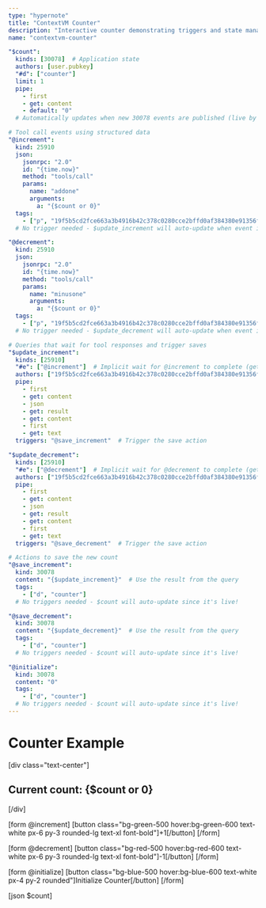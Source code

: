 ```yaml
---
type: "hypernote"
title: "ContextVM Counter"
description: "Interactive counter demonstrating triggers and state management"
name: "contextvm-counter"

"$count":
  kinds: [30078]  # Application state
  authors: [user.pubkey]
  "#d": ["counter"]
  limit: 1
  pipe:
    - first
    - get: content
    - default: "0"
  # Automatically updates when new 30078 events are published (live by default)

# Tool call events using structured data
"@increment":
  kind: 25910  
  json:
    jsonrpc: "2.0"
    id: "{time.now}"
    method: "tools/call"
    params:
      name: "addone"
      arguments:
        a: "{$count or 0}"
  tags:
    - ["p", "19f5b5cd2fce663a3b4916b42c378c0280cce2bffd0af384380e91356fcff1d6"]
  # No trigger needed - $update_increment will auto-update when event is published

"@decrement":
  kind: 25910
  json:
    jsonrpc: "2.0"
    id: "{time.now}"
    method: "tools/call"
    params:
      name: "minusone"
      arguments:
        a: "{$count or 0}"
  tags:
    - ["p", "19f5b5cd2fce663a3b4916b42c378c0280cce2bffd0af384380e91356fcff1d6"]
  # No trigger needed - $update_decrement will auto-update when event is published

# Queries that wait for tool responses and trigger saves
"$update_increment":
  kinds: [25910]
  "#e": ["@increment"]  # Implicit wait for @increment to complete (gets event ID)
  authors: ["19f5b5cd2fce663a3b4916b42c378c0280cce2bffd0af384380e91356fcff1d6"]
  pipe:
    - first
    - get: content
    - json
    - get: result
    - get: content
    - first
    - get: text
  triggers: "@save_increment"  # Trigger the save action

"$update_decrement":
  kinds: [25910]
  "#e": ["@decrement"]  # Implicit wait for @decrement to complete (gets event ID)
  authors: ["19f5b5cd2fce663a3b4916b42c378c0280cce2bffd0af384380e91356fcff1d6"]
  pipe:
    - first
    - get: content
    - json
    - get: result
    - get: content
    - first
    - get: text
  triggers: "@save_decrement"  # Trigger the save action

# Actions to save the new count
"@save_increment":
  kind: 30078
  content: "{$update_increment}"  # Use the result from the query
  tags:
    - ["d", "counter"]
  # No triggers needed - $count will auto-update since it's live!

"@save_decrement":
  kind: 30078
  content: "{$update_decrement}"  # Use the result from the query
  tags:
    - ["d", "counter"]
  # No triggers needed - $count will auto-update since it's live!

"@initialize":
  kind: 30078
  content: "0"
  tags:
    - ["d", "counter"]
  # No triggers needed - $count will auto-update since it's live!
---
```


# Counter Example

[div class="text-center"]
## Current count: {$count or 0}
[/div]

[form @increment]
  [button class="bg-green-500 hover:bg-green-600 text-white px-6 py-3 rounded-lg text-xl font-bold"]+1[/button]
[/form]

[form @decrement]
  [button class="bg-red-500 hover:bg-red-600 text-white px-6 py-3 rounded-lg text-xl font-bold"]-1[/button]
[/form]

[form @initialize]
  [button class="bg-blue-500 hover:bg-blue-600 text-white px-4 py-2 rounded"]Initialize Counter[/button]
[/form]

[json $count]